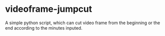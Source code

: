 # videoframe-jumpcut
A simple python script, which can cut video frame from the beginning or the end according to the minutes inputed.
